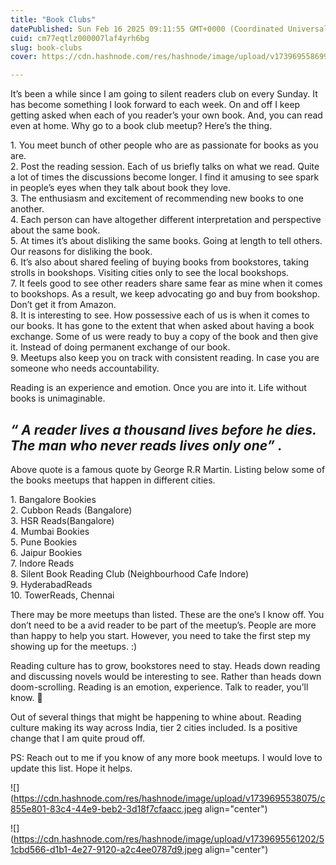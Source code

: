 ```yaml
---
title: "Book Clubs"
datePublished: Sun Feb 16 2025 09:11:55 GMT+0000 (Coordinated Universal Time)
cuid: cm77eqtlz000007laf4yrh6bg
slug: book-clubs
cover: https://cdn.hashnode.com/res/hashnode/image/upload/v1739695586997/50a3f543-f2fb-4945-838e-c8588cbea1c3.jpeg

---
```


It’s been a while since I am going to silent readers club on every Sunday. It has become something I look forward to each week. On and off I keep getting asked when each of you reader’s your own book. And, you can read even at home. Why go to a book club meetup? Here’s the thing.

1\. You meet bunch of other people who are as passionate for books as you are.  
2\. Post the reading session. Each of us briefly talks on what we read. Quite a lot of times the discussions become longer. I find it amusing to see spark in people’s eyes when they talk about book they love.  
3\. The enthusiasm and excitement of recommending new books to one another.  
4\. Each person can have altogether different interpretation and perspective about the same book.  
5\. At times it’s about disliking the same books. Going at length to tell others. Our reasons for disliking the book.  
6\. It’s also about shared feeling of buying books from bookstores, taking strolls in bookshops. Visiting cities only to see the local bookshops.  
7\. It feels good to see other readers share same fear as mine when it comes to bookshops. As a result, we keep advocating go and buy from bookshop. Don’t get it from Amazon.  
8\. It is interesting to see. How possessive each of us is when it comes to our books. It has gone to the extent that when asked about having a book exchange. Some of us were ready to buy a copy of the book and then give it. Instead of doing permanent exchange of our book.  
9\. Meetups also keep you on track with consistent reading. In case you are someone who needs accountability.  
  
Reading is an experience and emotion. Once you are into it. Life without books is unimaginable.

## *“ A reader lives a thousand lives before he dies. The man who never reads lives only one” .*  

Above quote is a famous quote by George R.R Martin. Listing below some of the books meetups that happen in different cities.

1\. Bangalore Bookies  
2\. Cubbon Reads (Bangalore)  
3\. HSR Reads(Bangalore)  
4\. Mumbai Bookies  
5\. Pune Bookies  
6\. Jaipur Bookies  
7\. Indore Reads  
8\. Silent Book Reading Club (Neighbourhood Cafe Indore)  
9\. HyderabadReads  
10\. TowerReads, Chennai  
  
There may be more meetups than listed. These are the one’s I know off. You don’t need to be a avid reader to be part of the meetup’s. People are more than happy to help you start. However, you need to take the first step my showing up for the meetups. :)  
  
Reading culture has to grow, bookstores need to stay. Heads down reading and discussing novels would be interesting to see. Rather than heads down doom-scrolling. Reading is an emotion, experience. Talk to reader, you’ll know. 🙂

Out of several things that might be happening to whine about. Reading culture making its way across India, tier 2 cities included. Is a positive change that I am quite proud off.  
  
PS: Reach out to me if you know of any more book meetups. I would love to update this list. Hope it helps.

![](https://cdn.hashnode.com/res/hashnode/image/upload/v1739695538075/c855e801-83c4-44e9-beb2-3d18f7cfaacc.jpeg align="center")

![](https://cdn.hashnode.com/res/hashnode/image/upload/v1739695561202/51cbd566-d1b1-4e27-9120-a2c4ee0787d9.jpeg align="center")